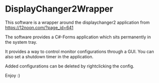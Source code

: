 # DisplayChanger2Wrapper

This software is a wrapper around the displaychanger2 application from https://12noon.com/?page_id=641

The software provides a C#-Forms application which sits permanently in the system tray.

It provides a way to control monitor configurations through a GUI.
You can also set a shutdown timer in the application.

Added configurations can be deleted by rightclicking the config.

Enjoy :)
